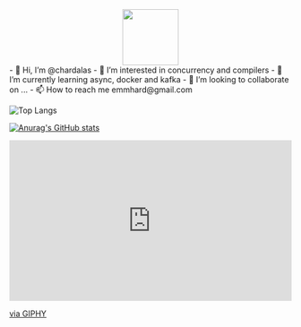 <div id="header" align="center">
  <img src="https://giphy.com/embed/WSBeyxvC1jH496xQGA" width="100"/>
</div>
- 👋 Hi, I’m @chardalas
- 👀 I’m interested in concurrency and compilers 
- 🌱 I’m currently learning async, docker and kafka
- 💞️ I’m looking to collaborate on ...
- 📫 How to reach me emmhard@gmail.com

![Top Langs](https://github-readme-stats.vercel.app/api/top-langs/?username=chardalas&layout=compact&theme=transparent)

[![Anurag's GitHub stats](https://github-readme-stats.vercel.app/api?username=chardalas)](https://github.com/anuraghazra/github-readme-stats)




<div style="width:100%;height:0;padding-bottom:57%;position:relative;"><iframe src="https://giphy.com/embed/WSBeyxvC1jH496xQGA" width="100%" height="100%" style="position:absolute" frameBorder="0" class="giphy-embed" allowFullScreen></iframe></div><p><a href="https://giphy.com/stickers/code-programmer-learn-to-WSBeyxvC1jH496xQGA">via GIPHY</a></p>
<!---
chardalas/chardalas is a ✨ special ✨ repository because its `README.md` (this file) appears on your GitHub profile.
You can click the Preview link to take a look at your changes.
--->
